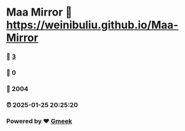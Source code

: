 # Maa Mirror :link: https://weinibuliu.github.io/Maa-Mirror 
### :page_facing_up: [3](https://weinibuliu.github.io/Maa-Mirror/tag.html) 
### :speech_balloon: 0 
### :hibiscus: 2004 
### :alarm_clock: 2025-01-25 20:25:20 
### Powered by :heart: [Gmeek](https://github.com/Meekdai/Gmeek)
